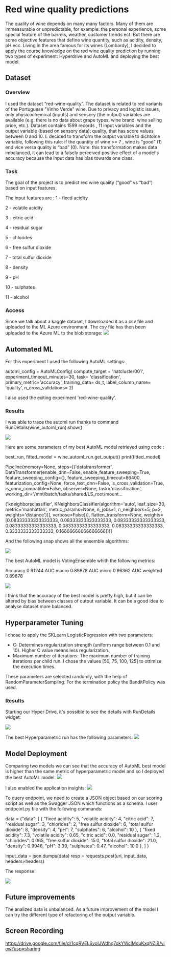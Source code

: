 
# Red wine quality predictions

The quality of wine depends on many many factors. Many of them are immeasurable or unpredictable, for example: the personal experience, some special feature of the barrels, weather, customer trends ect. But there are some objective features that define wine quantity, such as acidity, density, pH ecc.
Living in the area famous for its wines (Lombardy), I decided  to apply the course knowledge on the red wine quality prediction by running two types of experiment: Hyperdrive and AutoML and deploying the best model.  

## Dataset

### Overview
I used the dataset “red-wine-quality”.
The  dataset is related to red variants of the Portuguese "Vinho Verde" wine.  Due to privacy and logistic issues, only physicochemical (inputs) and sensory (the output) variables are available (e.g. there is no data about grape types, wine brand, wine selling price, etc.).
Dataset contains 1599 records , 11 input variables and the output variable (based on sensory data): quality, that has score values between 0 and 10.
L decided to transform the output variable to dichtome variable, following this rule: if the quantity of wine >= 7 , wine is “good” (1) end vice versa quality is “bad” (0).
Note: this transformation makes data imbalanced, it can lead to a falsely perceived positive effect of a model's accuracy because the input data has bias towards one class.

### Task
The goal of the project is to predict red wine quality (“good” vs “bad”) based on input features.

The input features are :
1 - fixed acidity

2 - volatile acidity

3 - citric acid

4 - residual sugar

5 - chlorides

6 - free sulfur dioxide

7 - total sulfur dioxide

8 - density

9 - pH

10 - sulphates

11 - alcohol

### Access
Since we talk about a kaggle dataset, I downloaded it as a csv file and uploaded to the ML Azure environment. The csv file has then been uploaded to the Azure ML to the blob storage:
![](images/dataset.PNG)

## Automated ML

For this experiment I used the following AutoML settings:

automl_config = AutoMLConfig(
    compute_target = 'natcluster001',
    experiment_timeout_minutes=30,
    task= 'classification',
    primary_metric='accuracy',
    training_data= ds_t,
    label_column_name= 'quality',
    n_cross_validations= 2)

I also used the exiting experiment 'red-wine-quality'.

### Results


I was able to trace the automl run thanks to command RunDetails(wine_automl_run).show()

![](images/automl_run_in_progress.PNG)


Here are some  parameters of my best AutoML model retrieved using code :

best_run, fitted_model = wine_automl_run.get_output()
print(fitted_model)


Pipeline(memory=None,
         steps=[('datatransformer',
                 DataTransformer(enable_dnn=False,
				 enable_feature_sweeping=True,
				 feature_sweeping_config={},
				 feature_sweeping_timeout=86400,
				 featurization_config=None, 
				 force_text_dnn=False,
				 is_cross_validation=True,
				 is_onnx_compatible=False, 
				 observer=None,
				 task='classification',
				 working_dir='/mnt/batch/tasks/shared/LS_root/mount...
				 
('kneighborsclassifier', 
KNeighborsClassifier(algorithm='auto', 
leaf_size=30,
 metric='manhattan', 
 metric_params=None, 
 n_jobs=1,
 n_neighbors=5,
 p=2, 
 weights='distance'))],
 verbose=False))], 
 flatten_transform=None, 
 weights=[0.08333333333333333, 0.08333333333333333, 0.08333333333333333, 0.08333333333333333, 0.08333333333333333, 0.08333333333333333, 0.3333333333333333, 0.16666666666666666]))]
 
 And the following snap shows all the ensemble algorithms:
 
 
 ![](images/ensemble.PNG)


The best AutoML model is VotingEnsemble whith the following metrics:

Accuracy
0.91244
AUC macro
0.89878
AUC micro
0.96362
AUC weighted
0.89878

![](images/best_automl_model.PNG)

I think that the accuracy of the best model is pretty high, but it can be altered by bias between classes of output variable. It can be a good idea to analyse dataset more balanced.


## Hyperparameter Tuning

I chose to apply the SKLearn  LogisticRegression with two parameters:

- C: Determines regularization strength (uniform range between 0.1 and 10). Higher C value means less regularization. 
- Maximum number of iterations: The maximum number of training iterations per child run. I chose the values [50, 75, 100, 125] to ottimize the execution times.

These parameters are selected randomly, with the help of RandomParameterSampling. For the termination policy the BanditPolicy was used.


### Results

Starting our Hyper Drive, it's possible to see the details with RunDetails widget:

![](images/hyperdrive_run_in_progress.PNG)

The best Hyperparametric run has the following parameters:
![](images/best_hd_model.PNG)

## Model Deployment
Comparing two models we can see that the accuracy of AutoML best model is higher than the same metric of hyperparametric model and so I deployed the best AutoML model.
![](images/endpoint1.PNG)

I also enabled the application insights:
![](images/application_insights.PNG)

To query  endpoint, we need to create a JSON object based on our scoring script as well as the Swagger JSON which functions as a schema. I user endpoint.py file with the following commands:

data = {"data":
        [
          {
            "fixed acidity": 5, 
            "volatile acidity": 4, 
            "citric acid": 7,
            "residual sugar": 3,
            "chlorides": 2,
            "free sulfur dioxide": 6,
            "total sulfur dioxide": 8, 
            "density": 4, 
            "pH": 7, 
            "sulphates": 6, 
            "alcohol": 10
          },
          {
            "fixed acidity": 7.3, 
            "volatile acidity": 0.65, 
            "citric acid": 0.0,
            "residual sugar": 1.2,
            "chlorides": 0.065,
            "free sulfur dioxide": 15.0,
            "total sulfur dioxide": 21.0, 
            "density": 0.9946, 
            "pH": 3.39, 
            "sulphates": 0.47, 
            "alcohol": 10.0
          },
      ]
    }

input_data = json.dumps(data)
resp = requests.post(uri, input_data, headers=headers)

The response:

![](images/response.PNG)

## Future improvements

The analized data is unbalanced. As a future improvement of the model I can try the different type of refactoring of the output variable.
## Screen Recording
https://drive.google.com/file/d/1cqRVELSvoIJWdhq7okYWclMduKxqNZlB/view?usp=sharing

